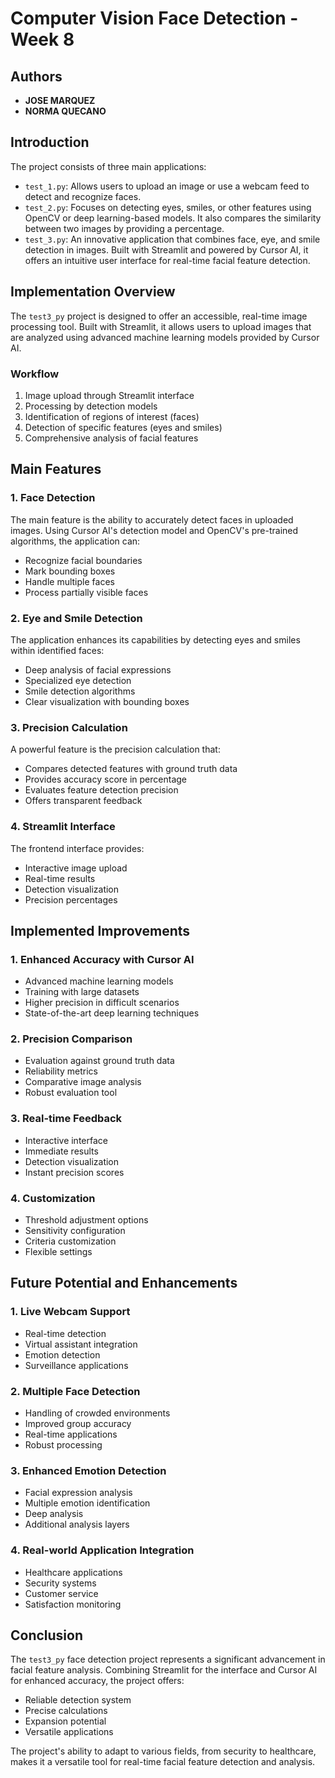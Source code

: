 
# Computer Vision Face Detection - Week 8

## Authors
- **JOSE MARQUEZ**
- **NORMA QUECANO**

## Introduction
The project consists of three main applications:

- `test_1.py`: Allows users to upload an image or use a webcam feed to detect and recognize faces.
- `test_2.py`: Focuses on detecting eyes, smiles, or other features using OpenCV or deep learning-based models. It also compares the similarity between two images by providing a percentage.
- `test_3.py`: An innovative application that combines face, eye, and smile detection in images. Built with Streamlit and powered by Cursor AI, it offers an intuitive user interface for real-time facial feature detection.

## Implementation Overview
The `test3_py` project is designed to offer an accessible, real-time image processing tool. Built with Streamlit, it allows users to upload images that are analyzed using advanced machine learning models provided by Cursor AI.

### Workflow
1. Image upload through Streamlit interface
2. Processing by detection models
3. Identification of regions of interest (faces)
4. Detection of specific features (eyes and smiles)
5. Comprehensive analysis of facial features

## Main Features

### 1. Face Detection
The main feature is the ability to accurately detect faces in uploaded images. Using Cursor AI's detection model and OpenCV's pre-trained algorithms, the application can:
- Recognize facial boundaries
- Mark bounding boxes
- Handle multiple faces
- Process partially visible faces

### 2. Eye and Smile Detection
The application enhances its capabilities by detecting eyes and smiles within identified faces:
- Deep analysis of facial expressions
- Specialized eye detection
- Smile detection algorithms
- Clear visualization with bounding boxes

### 3. Precision Calculation
A powerful feature is the precision calculation that:
- Compares detected features with ground truth data
- Provides accuracy score in percentage
- Evaluates feature detection precision
- Offers transparent feedback

### 4. Streamlit Interface
The frontend interface provides:
- Interactive image upload
- Real-time results
- Detection visualization
- Precision percentages

## Implemented Improvements

### 1. Enhanced Accuracy with Cursor AI
- Advanced machine learning models
- Training with large datasets
- Higher precision in difficult scenarios
- State-of-the-art deep learning techniques

### 2. Precision Comparison
- Evaluation against ground truth data
- Reliability metrics
- Comparative image analysis
- Robust evaluation tool

### 3. Real-time Feedback
- Interactive interface
- Immediate results
- Detection visualization
- Instant precision scores

### 4. Customization
- Threshold adjustment options
- Sensitivity configuration
- Criteria customization
- Flexible settings

## Future Potential and Enhancements

### 1. Live Webcam Support
- Real-time detection
- Virtual assistant integration
- Emotion detection
- Surveillance applications

### 2. Multiple Face Detection
- Handling of crowded environments
- Improved group accuracy
- Real-time applications
- Robust processing

### 3. Enhanced Emotion Detection
- Facial expression analysis
- Multiple emotion identification
- Deep analysis
- Additional analysis layers

### 4. Real-world Application Integration
- Healthcare applications
- Security systems
- Customer service
- Satisfaction monitoring

## Conclusion
The `test3_py` face detection project represents a significant advancement in facial feature analysis. Combining Streamlit for the interface and Cursor AI for enhanced accuracy, the project offers:
- Reliable detection system
- Precise calculations
- Expansion potential
- Versatile applications

The project's ability to adapt to various fields, from security to healthcare, makes it a versatile tool for real-time facial feature detection and analysis.
